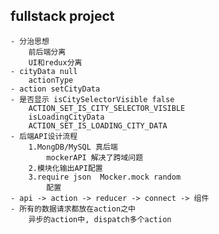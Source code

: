 ## fullstack project
    - 分治思想
        前后端分离
        UI和redux分离
    - cityData null
        actionType
    - action setCityData
    - 是否显示 isCitySelectorVisible false
        ACTION_SET_IS_CITY_SELECTOR_VISIBLE
        isLoadingCityData
        ACTION_SET_IS_LOADING_CITY_DATA
    - 后端API设计流程
        1.MongDB/MySQL 真后端
            mockerAPI 解决了跨域问题
        2.模块化输出API配置
        3.require json  Mocker.mock random
            配置
    - api -> action -> reducer -> connect -> 组件
    - 所有的数据请求都放在action之中
        异步的action中, dispatch多个action
    